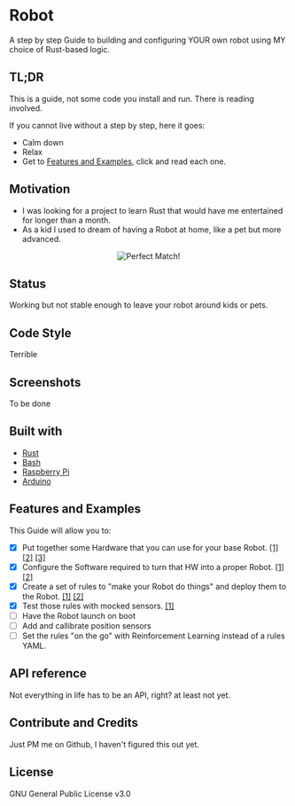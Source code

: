# Robot

A step by step Guide to building and configuring YOUR own robot using MY choice of Rust-based logic.

## TL;DR

This is a guide, not some code you install and run. There is reading involved.

If you cannot live without a step by step, here it goes:
- Calm down
- Relax
- Get to [Features and Examples](README.md#features-and-examples), click and read each one.

## Motivation

- I was looking for a project to learn Rust that would have me entertained for longer than a month.
- As a kid I used to dream of having a Robot at home, like a pet but more advanced.

<p align="center">
  <img src="https://i.makeagif.com/media/4-27-2020/n_EA_n.gif" alt="Perfect Match!"/>
</p>

## Status

Working but not stable enough to leave your robot around kids or pets.

## Code Style

Terrible

## Screenshots

To be done

## Built with

- [Rust](https://www.rust-lang.org/)
- [Bash](https://tiswww.case.edu/php/chet/bash/bashtop.html)
- [Raspberry Pi](https://www.raspberrypi.org/)
- [Arduino](https://www.arduino.cc/)

## Features and Examples

This Guide will allow you to:
- [x] Put together some Hardware that you can use for your base Robot. [[1]](docs/000_ShoppingList.md) [[2]](docs/001_Setup.md) [[3]](docs/004_Chassis.md)
- [x] Configure the Software required to turn that HW into a proper Robot. [[1]](docs/002_Raspberry.md) [[2]](docs/003_Arduino.md)
- [x] Create a set of rules to "make your Robot do things" and deploy them to the Robot. [[1]](docs/005_FirstExample.md) [[2]](docs/006_MovingExample.md)
- [x] Test those rules with mocked sensors. [[1]](docs/007_TestingExample.md)
- [ ] Have the Robot launch on boot
- [ ] Add and callibrate position sensors
- [ ] Set the rules "on the go" with Reinforcement Learning instead of a rules YAML.

## API reference

Not everything in life has to be an API, right? at least not yet.

## Contribute and Credits

Just PM me on Github, I haven't figured this out yet.

## License

GNU General Public License v3.0


